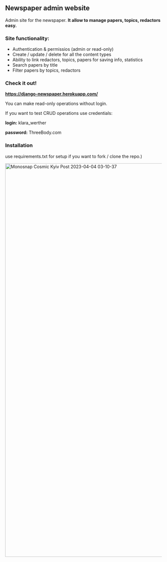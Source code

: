 ## Newspaper admin website

Admin site for the newspaper. **It allow to manage papers, topics, redactors easy.**

### Site functionality:
- Authentication & permissios (admin or read-only)
- Create / update / delete for all the content types
- Ability to link redactors, topics, papers for saving info, statistics
- Search papers by title
- Filter papers by topics, redactors

### Check it out!
**https://django-newspaper.herokuapp.com/**

You can make read-only operations without login. 

If you want to test CRUD operations use credentials:

**login:** klara_werther

**password:** ThreeBody.com

### Installation 

use requirements.txt for setup if you want to fork / clone the repo.)


<img width="1266" alt="Monosnap Cosmic Kyiv Post 2023-04-04 03-10-37" src="https://user-images.githubusercontent.com/121285272/229653701-c51cfd0a-035a-477e-86d1-912488bb5af6.png">
